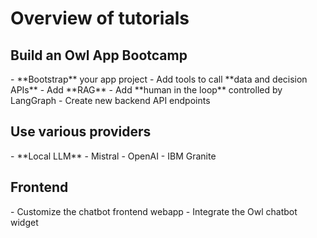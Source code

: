 # Overview of tutorials

## Build an Owl App Bootcamp

<div class="grid cards" markdown>
- **Bootstrap** your app project
- Add tools to call **data and decision APIs**
- Add **RAG**
- Add **human in the loop** controlled by LangGraph
- Create new backend API endpoints
</div>

## Use various providers
<div class="grid cards" markdown>
- **Local LLM**
- Mistral
- OpenAI
- IBM Granite
</div>

## Frontend
<div class="grid cards" markdown>
- Customize the chatbot frontend webapp
- Integrate the Owl chatbot widget
</div>